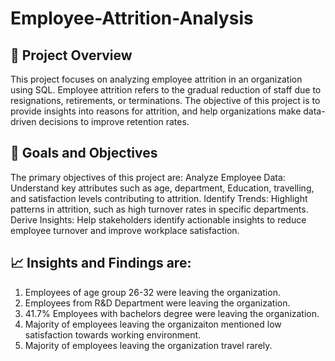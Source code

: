 # Employee-Attrition-Analysis

## 📌 Project Overview
This project focuses on analyzing employee attrition in an organization using SQL. Employee attrition refers to the gradual reduction of staff due to resignations, retirements, or terminations. The objective of this project is to provide insights into reasons for attrition, and help organizations make data-driven decisions to improve retention rates.

## 🎯 Goals and Objectives
The primary objectives of this project are:
Analyze Employee Data: Understand key attributes such as age, department, Education, travelling, and satisfaction levels contributing to attrition.
Identify Trends: Highlight patterns in attrition, such as high turnover rates in specific departments.
Derive Insights: Help stakeholders identify actionable insights to reduce employee turnover and improve workplace satisfaction.

## 📈 Insights and Findings are: 
1. Employees of age group 26-32 were leaving the organization.
2. Employees from R&D Department were leaving the organization.
3. 41.7% Employees with bachelors degree were leaving the organization.
4. Majority of employees leaving the organizaiton mentioned low satisfaction towards working environment.
5. Majority of employees leaving the organization travel rarely.

